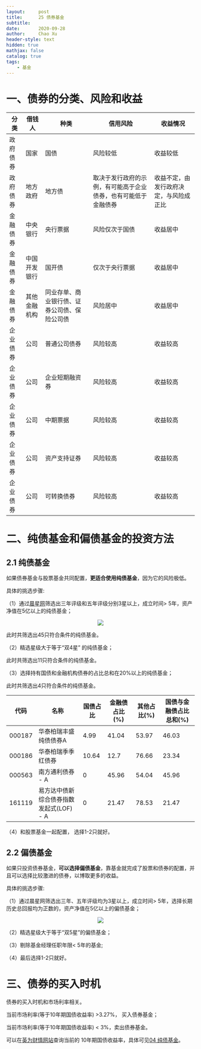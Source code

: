 ```yaml
---
layout:     post
title:      25 债券基金
subtitle:   
date:       2020-09-28
author:     Chao Xu
header-style: text
hidden: true 
mathjax: false
catalog: true
tags:
    - 基金
---
```


# 一、债券的分类、风险和收益

| 分类     | 借钱人       | 种类                                         | 信用风险                                                     | 收益情况                               |
| -------- | ------------ | -------------------------------------------- | ------------------------------------------------------------ | -------------------------------------- |
| 政府债券 | 国家         | 国债                                         | 风险较低                                                     | 收益较低                               |
| 政府债券 | 地方政府     | 地方债                                       | 取决于发行政府的示例，有可能高于企业债券，也有可能低于金融债券 | 收益不定，由发行政府决定，与风险成正比 |
| 金融债券 | 中央银行     | 央行票据                                     | 风险仅次于国债                                               | 收益居中                               |
| 金融债券 | 中国开发银行 | 国开债                                       | 仅次于央行票据                                               | 收益居中                               |
| 金融债券 | 其他金融机构 | 同业存单、商业银行债、证券公司债、保险公司债 | 风险居中                                                     | 收益居中                               |
| 企业债券 | 公司         | 普通公司债券                                 | 风险较高                                                     | 收益较高                               |
| 企业债券 | 公司         | 企业短期融资券                               | 风险较高                                                     | 收益较高                               |
| 企业债券 | 公司         | 中期票据                                     | 风险较高                                                     | 收益较高                               |
| 企业债券 | 公司         | 资产支持证券                                 | 风险较高                                                     | 收益较高                               |
| 企业债券 | 公司         | 可转换债券                                   | 风险较高                                                     | 收益较高                               |

# 二、纯债基金和偏债基金的投资方法

## 2.1 纯债基金

如果债券基金与股票基金共同配置，**更适合使用纯债基金**，因为它的风险极低。

具体的挑选步骤:

（1）通过[晨星网](https://www.morningstar.cn/main/default.aspx)筛选出三年评级和五年评级分别3星以上，成立时间> 5年，资产净值在5亿以上的纯债基金；

<p align="center">
    <img src = "https://i.loli.net/2020/09/28/povNenDTAGFIHEj.png">
</p>

此时共筛选出45只符合条件的纯债基金。

（2）精选星级大于等于“双4星” 的纯债基金；

此时共筛选出11只符合条件的纯债基金。

（3）选择持有国债和金融机构债券的占比总和在20%以上的纯债基金；

此时共筛选出4只符合条件的纯债基金。

| 代码   | 名称                                    | 国债占比 | 金融债占比(%) | 其他占比(%) | 国债与金融债占比总和(%) |
| ------ | --------------------------------------- | -------- | ------------- | ----------- | ----------------------- |
| 000187 | 华泰柏瑞丰盛纯债债券A                   | 4.99     | 41.04         | 53.97       | 46.03                   |
| 000186 | 华泰柏瑞季季红债券                      | 10.64    | 12.7          | 76.66       | 23.34                   |
| 000563 | 南方通利债券 - A                        | 0        | 45.96         | 54.04       | 45.96                   |
| 161119 | 易方达中债新综合债券指数发起式(LOF) - A | 0        | 21.47         | 78.53       | 21.47                   |

（4）和股票基金一起配置， 选择1-2只就好。

## 2.2 偏债基金

如果只投资债券基金，**可以选择偏债基金**，靠基金就完成了股票和债券的配置，并且可以选择比较激进的债券，以博取更多的收益。

具体的挑选步骤:

（1）通过晨星网筛选出三年、五年评级均为3星以上，成立时间> 5年，选择长期历史总回报均为正数的，资产净值在5亿以上的偏债基金；

<p align="center">
    <img src = "https://i.loli.net/2020/09/28/AzgnG4UOwNmrEZ8.png">
</p>

（2）精选星级大于等于“双5星”的偏债基金；

（3）剔除基金经理任职年限< 5年的基金;

（4）最后选择1-2只就好。

# 三、债券的买入时机

债券的买入时机和市场利率相关。

当前市场利率(等于10年期国债收益率) >3.27%， 买入债券基金；

当前市场利率(等于10年期国债收益率) < 3%，卖出债券基金。

可以在[英为财情网站](https://cn.investing.com/rates-bonds/china-10-year-bond-yield)查询当前的 10年期国债收益率，具体可见[04 纯债基金](https://cx0512.com/2020/08/14/%E7%BA%AF%E5%80%BA%E5%9F%BA%E9%87%91/)。